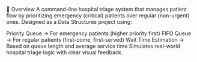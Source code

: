 📌 Overview
A command-line hospital triage system that manages patient flow by prioritizing emergency (critical) patients over regular (non-urgent) ones. Designed as a Data Structures project using:

Priority Queue → For emergency patients (higher priority first) FIFO Queue → For regular patients (first-come, first-served) Wait Time Estimation → Based on queue length and average service time Simulates real-world hospital triage logic with clear visual feedback.


